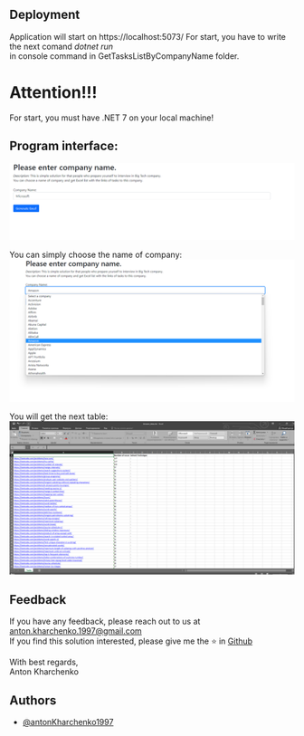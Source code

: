 ﻿
## Deployment

Application will start on https://localhost:5073/
For start, you have to write the next comand <i> dotnet run </i>  
in console command  in GetTasksListByCompanyName folder.

<h1>Attention!!!</h1>
For start, you must have .NET 7 on your local machine!

## Program interface:
![Screenshot_2.png](GetTasksListByCompanyName%2Fwwwroot%2Fimg%2FScreenshot_2.png)

You can simply choose the name of company:
![Screenshot_1.png](GetTasksListByCompanyName%2Fwwwroot%2Fimg%2FScreenshot_1.png)

You will get the next table:
![Screenshot_3.png](GetTasksListByCompanyName%2Fwwwroot%2Fimg%2FScreenshot_3.png)


## Feedback

If you have any feedback, please reach out to us at anton.kharchenko.1997@gmail.com<br/>
If you find this solution interested, please give me the ⭐ in <a  target="_blank" href="https://github.com/antonKharchenko1997/GetTasksListByCompanyName/tree/master">Github</a>

With best regards,
<br/>
Anton Kharchenko

## Authors
- [@antonKharchenko1997](https://github.com/antonKharchenko1997)